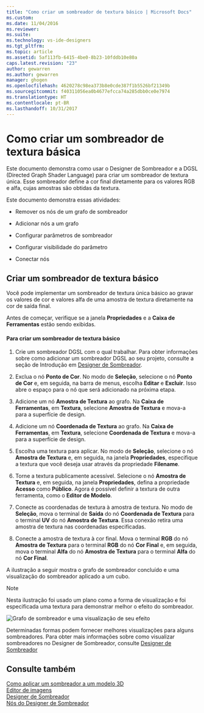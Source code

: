 ```yaml
---
title: "Como criar um sombreador de textura básico | Microsoft Docs"
ms.custom: 
ms.date: 11/04/2016
ms.reviewer: 
ms.suite: 
ms.technology: vs-ide-designers
ms.tgt_pltfrm: 
ms.topic: article
ms.assetid: 5af113fb-6415-4be0-8b23-10fddb10e80a
caps.latest.revision: "23"
author: gewarren
ms.author: gewarren
manager: ghogen
ms.openlocfilehash: 4620278c98ea373b8e0cde387f1b5526bf21349b
ms.sourcegitcommit: f40311056ea0b4677efcca74a285dbb0ce0e7974
ms.translationtype: HT
ms.contentlocale: pt-BR
ms.lasthandoff: 10/31/2017
---
```

# <a name="how-to-create-a-basic-texture-shader"></a>Como criar um sombreador de textura básica
Este documento demonstra como usar o Designer de Sombreador e a DGSL (Directed Graph Shader Language) para criar um sombreador de textura única. Esse sombreador define a cor final diretamente para os valores RGB e alfa, cujas amostras são obtidas da textura.  
  
 Este documento demonstra essas atividades:  
  
-   Remover os nós de um grafo de sombreador  
  
-   Adicionar nós a um grafo  
  
-   Configurar parâmetros de sombreador  
  
-   Configurar visibilidade do parâmetro  
  
-   Conectar nós  
  
## <a name="creating-a-basic-texture-shader"></a>Criar um sombreador de textura básico  
 Você pode implementar um sombreador de textura única básico ao gravar os valores de cor e valores alfa de uma amostra de textura diretamente na cor de saída final.  
  
 Antes de começar, verifique se a janela **Propriedades** e a **Caixa de Ferramentas** estão sendo exibidas.  
  
#### <a name="to-create-a-basic-texture-shader"></a>Para criar um sombreador de textura básico  
  
1.  Crie um sombreador DGSL com o qual trabalhar. Para obter informações sobre como adicionar um sombreador DGSL ao seu projeto, consulte a seção de Introdução em [Designer de Sombreador](../designers/shader-designer.md).  
  
2.  Exclua o nó **Ponto de Cor**. No modo de **Seleção**, selecione o nó **Ponto de Cor** e, em seguida, na barra de menus, escolha **Editar** e **Excluir**. Isso abre o espaço para o nó que será adicionado na próxima etapa.  
  
3.  Adicione um nó **Amostra de Textura** ao grafo. Na **Caixa de Ferramentas**, em **Textura**, selecione **Amostra de Textura** e mova-a para a superfície de design.  
  
4.  Adicione um nó **Coordenada de Textura** ao grafo. Na **Caixa de Ferramentas**, em **Textura**, selecione **Coordenada de Textura** e mova-a para a superfície de design.  
  
5.  Escolha uma textura para aplicar. No modo de **Seleção**, selecione o nó **Amostra de Textura** e, em seguida, na janela **Propriedades**, especifique a textura que você deseja usar através da propriedade **Filename**.  
  
6.  Torne a textura publicamente acessível. Selecione o nó **Amostra de Textura** e, em seguida, na janela **Propriedades**, defina a propriedade **Acesso** como **Público**. Agora é possível definir a textura de outra ferramenta, como o **Editor de Modelo**.  
  
7.  Conecte as coordenadas de textura à amostra de textura. No modo de **Seleção**, mova o terminal de **Saída** do nó **Coordenada de Textura** para o terminal **UV** do nó **Amostra de Textura**. Essa conexão retira uma amostra de textura nas coordenadas especificadas.  
  
8.  Conecte a amostra de textura à cor final. Mova o terminal **RGB** do nó **Amostra de Textura** para o terminal **RGB** do nó **Cor Final** e, em seguida, mova o terminal **Alfa** do nó **Amostra de Textura** para o terminal **Alfa** do nó **Cor Final**.  
  
 A ilustração a seguir mostra o grafo de sombreador concluído e uma visualização do sombreador aplicado a um cubo.  
  
> [!NOTE]
>  Nesta ilustração foi usado um plano como a forma de visualização e foi especificada uma textura para demonstrar melhor o efeito do sombreador.  
  
 ![Grafo de sombreador e uma visualização de seu efeito](../designers/media/digit-texture-effect.png "Digit-Texture-Effect")  
  
 Determinadas formas podem fornecer melhores visualizações para alguns sombreadores. Para obter mais informações sobre como visualizar sombreadores no Designer de Sombreador, consulte [Designer de Sombreador](../designers/shader-designer.md)  
  
## <a name="see-also"></a>Consulte também  
 [Como aplicar um sombreador a um modelo 3D](../designers/how-to-apply-a-shader-to-a-3-d-model.md)   
 [Editor de imagens](../designers/image-editor.md)   
 [Designer de Sombreador](../designers/shader-designer.md)   
 [Nós do Designer de Sombreador](../designers/shader-designer-nodes.md)